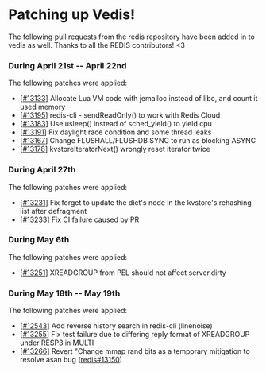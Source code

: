# Patching up Vedis!

The following pull requests from the redis repository have been added in to vedis as well.
Thanks to all the REDIS contributors! <3

### During April 21st -- April 22nd
The following patches were applied:

- [[#13133](https://github.com/redis/redis/pull/13133/)] Allocate Lua VM code with jemalloc instead of libc, and count it used memory
- [[#13195](https://github.com/redis/redis/pull/13195/)] redis-cli - sendReadOnly() to work with Redis Cloud
- [[#13183](https://github.com/redis/redis/pull/13183/)] Use usleep() instead of sched_yield() to yield cpu
- [[#13191](https://github.com/redis/redis/pull/13191/)] Fix daylight race condition and some thread leaks
- [[#13167](https://github.com/redis/redis/pull/13167/)] Change FLUSHALL/FLUSHDB SYNC to run as blocking ASYNC
- [[#13178](https://github.com/redis/redis/pull/13178/)] kvstoreIteratorNext() wrongly reset iterator twice

### During April 27th
The following patches were applied:

- [[#13231](https://github.com/redis/redis/pull/13231/)] Fix forget to update the dict's node in the kvstore's rehashing list after defragment
- [[#13233](https://github.com/redis/redis/pull/13233/)] Fix CI failure caused by PR

### During May 6th
The following patches were applied:

- [[#13251](https://github.com/redis/redis/pull/13251)] XREADGROUP from PEL should not affect server.dirty

### During May 18th -- May 19th
The following patches were applied:

- [[#12543](https://github.com/redis/redis/pull/12543)] Add reverse history search in redis-cli (linenoise)
- [[#13255](https://github.com/redis/redis/pull/13255)] Fix test failure due to differing reply format of XREADGROUP under RESP3 in MULTI
- [[#13266](https://github.com/redis/redis/pull/13266)] Revert "Change mmap rand bits as a temporary mitigation to resolve asan bug ([redis#13150](https://github.com/redis/redis/pull/13150))